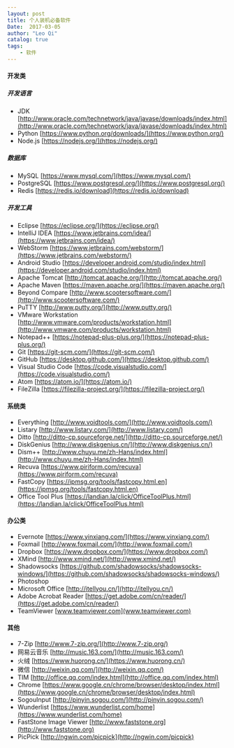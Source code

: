 ```yaml
---
layout: post
title: 个人装机必备软件
Date:  2017-03-05
author: "Leo Qi"
catalog: true
tags:
    - 软件
---
```

#### 开发类 ####

##### 开发语言 #####
- JDK [http://www.oracle.com/technetwork/java/javase/downloads/index.html](http://www.oracle.com/technetwork/java/javase/downloads/index.html)
- Python [https://www.python.org/downloads/](https://www.python.org/)
- Node.js [https://nodejs.org/](https://nodejs.org/)

##### 数据库 #####
- MySQL [https://www.mysql.com/](https://www.mysql.com/)
- PostgreSQL [https://www.postgresql.org/](https://www.postgresql.org/)
- Redis [https://redis.io/download](https://redis.io/download)

##### 开发工具 #####
- Eclipse [https://eclipse.org/](https://eclipse.org/)
- IntelliJ IDEA [https://www.jetbrains.com/idea/](https://www.jetbrains.com/idea/)
- WebStorm [https://www.jetbrains.com/webstorm/](https://www.jetbrains.com/webstorm/)
- Android Studio [https://developer.android.com/studio/index.html](https://developer.android.com/studio/index.html)
- Apache Tomcat [http://tomcat.apache.org/](http://tomcat.apache.org/)
- Apache Maven [https://maven.apache.org/](https://maven.apache.org/)
- Beyond Compare [http://www.scootersoftware.com/](http://www.scootersoftware.com/)
- PuTTY [http://www.putty.org/](http://www.putty.org/)
- VMware Workstation [http://www.vmware.com/products/workstation.html](http://www.vmware.com/products/workstation.html)
- Notepad++ [https://notepad-plus-plus.org/](https://notepad-plus-plus.org/)
- Git [https://git-scm.com/](https://git-scm.com/)
- GitHub [https://desktop.github.com/](https://desktop.github.com/)
- Visual Studio Code [https://code.visualstudio.com/](https://code.visualstudio.com/)
- Atom [https://atom.io/](https://atom.io/)
- FileZilla [https://filezilla-project.org/](https://filezilla-project.org/)

#### 系统类 ####
- Everything [http://www.voidtools.com/](http://www.voidtools.com/)
- Listary [http://www.listary.com/](http://www.listary.com/)
- Ditto [http://ditto-cp.sourceforge.net/](http://ditto-cp.sourceforge.net/)
- DiskGenius [http://www.diskgenius.cn/](http://www.diskgenius.cn/)
- Dism++ [http://www.chuyu.me/zh-Hans/index.html](http://www.chuyu.me/zh-Hans/index.html)
- Recuva [https://www.piriform.com/recuva](https://www.piriform.com/recuva)
- FastCopy [https://ipmsg.org/tools/fastcopy.html.en](https://ipmsg.org/tools/fastcopy.html.en)
- Office Tool Plus [https://landian.la/click/OfficeToolPlus.html](https://landian.la/click/OfficeToolPlus.html)

#### 办公类 ####
- Evernote [https://www.yinxiang.com/](https://www.yinxiang.com/)
- Foxmail [http://www.foxmail.com/](http://www.foxmail.com/)
- Dropbox [https://www.dropbox.com/](https://www.dropbox.com/)
- XMind [http://www.xmind.net/](http://www.xmind.net/)
- Shadowsocks [https://github.com/shadowsocks/shadowsocks-windows/](https://github.com/shadowsocks/shadowsocks-windows/)
- Photoshop []()
- Microsoft Office [http://itellyou.cn/](http://itellyou.cn/)
- Adobe Acrobat Reader [https://get.adobe.com/cn/reader/](https://get.adobe.com/cn/reader/)
- TeamViewer [www.teamviewer.com](www.teamviewer.com)

#### 其他 ####
- 7-Zip [http://www.7-zip.org/](http://www.7-zip.org/)
- 网易云音乐 [http://music.163.com/](http://music.163.com/)
- 火绒 [https://www.huorong.cn/](https://www.huorong.cn/)
- 微信 [http://weixin.qq.com/](http://weixin.qq.com/)
- TIM [http://office.qq.com/index.html](http://office.qq.com/index.html)
- Chrome [https://www.google.cn/chrome/browser/desktop/index.html](https://www.google.cn/chrome/browser/desktop/index.html)
- SogouInput [http://pinyin.sogou.com/](http://pinyin.sogou.com/)
- Wunderlist [https://www.wunderlist.com/home](https://www.wunderlist.com/home)
- FastStone Image Viewer [http://www.faststone.org](http://www.faststone.org)
- PicPick [http://ngwin.com/picpick](http://ngwin.com/picpick) 